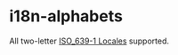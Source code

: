# i18n-alphabets

All two-letter [ISO_639-1 Locales](http://en.wikipedia.org/wiki/List_of_ISO_639-1_codes) supported. 